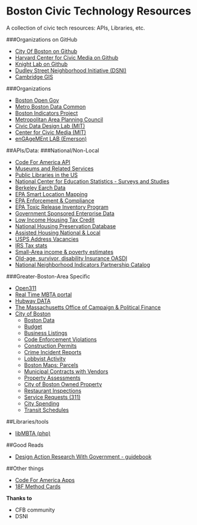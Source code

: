 # Boston Civic Technology Resources
A collection of civic tech resources: APIs, Libraries, etc.

###Organizations on GitHub
  - [City Of Boston on Github](https://github.com/CityOfBoston)
  - [Harvard Center for Civic Media on Github](https://github.com/c4fcm)
  - [Knight Lab on Github](https://github.com/NUKnightLab)
  - [Dudley Street Neighborhood Initiative (DSNI)](https://github.com/dsni)
  - [Cambridge GIS](https://github.com/cambridgegis)

###Organizations
  - [Boston Open Gov](http://www.cityofboston.gov/open/)
  - [Metro Boston Data Common](http://metroboston.datacommon.org/)
  - [Boston Indicators Project](http://www.bostonindicators.org/)
  - [Metropolitan Area Planning Council](http://www.mapc.org/)
  - [Civic Data Design Lab (MIT)](http://www.civicdatadesignlab.org/)
  - [Center for Civic Media (MIT)](https://civic.mit.edu/)
  - [enGAgeMEnt LAB (Emerson)](http://engagementgamelab.org/)


##APIs/Data:
###National/Non-Local
  - [Code For America API](http://codeforamerica.org/api/)
  - [Museums and Related Services](http://www.imls.gov/research/museum_universe_data_file.aspx)
  - [Public Libraries in the US](http://www.imls.gov/research/public_libraries_in_the_united_states_survey.aspx)
  - [National Center for Education Statistics - Surveys and Studies](http://nces.ed.gov/surveys/SurveyGroups.asp?Group=1)
  - [Berkeley Earch Data](http://berkeleyearth.org/data/)
  - [EPA Smart Location Mapping](http://www2.epa.gov/smart-growth/smart-location-mapping)
  - [EPA Enforcement & Compliance](http://echo.epa.gov/)
  - [EPA Toxic Release Inventory Program](http://www2.epa.gov/toxics-release-inventory-tri-program)
  - [Government Sponsored Enterprise Data](http://www.huduser.org/portal/datasets/gse.html)
  - [Low Income Housing Tax Credit](http://lihtc.huduser.org/)
  - [National Housing Preservation Database](http://www.preservationdatabase.org/)
  - [Assisted Housing National & Local](http://www.huduser.org/portal/datasets/assthsg.html)
  - [USPS Address Vacancies](http://www.huduser.org/portal/datasets/usps.html)
  - [IRS Tax stats](http://www.irs.gov/uac/Tax-Stats-2)
  - [Small-Area income & poverty estimates](http://www.census.gov/did/www/saipe/)
  - [Old-age, survivor, disability Insurance OASDI](http://www.ssa.gov/policy/docs/statcomps/oasdi_zip/index.html)
  - [National Neighborhood Indicators Partnership Catalog](http://www.neighborhoodindicators.org/library/catalog)


###Greater-Boston-Area Specific
  - [Open311](http://www.open311.org/)
  - [Real Time MBTA portal](http://realtime.mbta.com/portal)
  - [Hubway DATA](http://hubwaydatachallenge.org/)
  - [The Massachusetts Office of Campaign & Political Finance](http://www.ocpf.us/) 
  - [City of Boston]()
    - [Boston Data](https://data.cityofboston.gov/)  
    - [Budget](http://www.cityofboston.gov/budget/default.asp)
    - [Business Listings](http://www.cityofboston.gov/cityclerk/dbasearch/)
    - [Code Enforcement Violations](https://data.cityofboston.gov/Permitting/Code-Enforcement-Building-and-Property-Violations/8sq6-p7et)
    - [Construction Permits](https://data.cityofboston.gov/Permitting/Approved-Building-Permits/msk6-43c6)
    - [Crime Incident Reports](https://data.cityofboston.gov/Public-Safety/Crime-Incident-Reports/7cdf-6fgx)
    - [Lobbyist Activity](http://www.cityofboston.gov/cityclerk/)
    - [Boston Maps: Parcels](http://bostonopendata.boston.opendata.arcgis.com/datasets/4597db05303642c7a7bd02d3062de45d_0)
    - [Municipal Contracts with Vendors](https://data.cityofboston.gov/Finance/Current-Active-Contracts/6yws-tqu3)
    - [Property Assessments](http://www.cityofboston.gov/assessing/)
    - [City of Boston Owned Property](https://data.cityofboston.gov/Facilities/City-of-Boston-Owned-Property/rsyv-u23m)
    - [Restaurant Inspections](https://data.cityofboston.gov/Health/Food-Establishment-Inspections/qndu-wx8w)
    - [Service Requests (311)](https://data.cityofboston.gov/City-Services/Mayor-s-24-Hour-Hotline-Service-Requests/awu8-dc52)
    - [City Spending](https://data.cityofboston.gov/Finance/Checkbook-Explorer/gqai-h7bg)
    - [Transit Schedules](http://www.mbta.com/rider_tools/developers/)


##Libraries/tools
  - [libMBTA (php)](https://github.com/standaloneSA/libMBTA)



##Good Reads
  - [Design Action Research With Government - guidebook](http://engagementgamelab.org/pdfs/darg.pdf)
  


##Other things
  - [Code For America Apps](https://www.codeforamerica.org/apps/)
  - [18F Method Cards](https://methods.18f.gov/)
  

**Thanks to**
  - CFB community
  - DSNI
